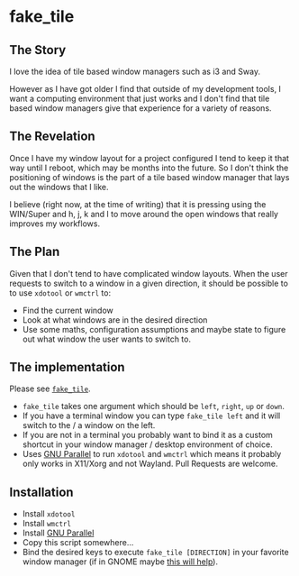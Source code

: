 # fake_tile

## The Story

I love the idea of tile based window managers such as i3 and Sway.

However as I have got older I find that outside of my development tools, I want a computing environment that just works and I don't find that tile based window managers give that experience for a variety of reasons.

## The Revelation

Once I have my window layout for a project configured I tend to keep it that way until I reboot, which may be months into the future. So I don't think the positioning of windows is the part of a tile based window manager that lays out the windows that I like.

I believe (right now, at the time of writing) that it is pressing using the WIN/Super and h, j, k and l to move around the open windows that really improves my workflows.

## The Plan

Given that I don't tend to have complicated window layouts. When the user requests to switch to a window in a given direction, it should be possible to to use `xdotool` or `wmctrl` to:

 * Find the current window
 * Look at what windows are in the desired direction
 * Use some maths, configuration assumptions and maybe state to figure out what window the user wants to switch to.

## The implementation

Please see [`fake_tile`](fake_tile).

 * `fake_tile` takes one argument which should be `left`, `right`, `up` or `down`.
 * If you have a terminal window you can type `fake_tile left` and it will switch to the / a window on the left.
 * If you are not in a terminal you probably want to bind it as a custom shortcut in your window manager / desktop environment of choice.
 * Uses [GNU Parallel](https://www.gnu.org/software/parallel/) to run `xdotool` and `wmctrl` which means it probably only works in X11/Xorg and not Wayland. Pull Requests are welcome.

## Installation

 * Install `xdotool`
 * Install `wmctrl`
 * Install [GNU Parallel](https://www.gnu.org/software/parallel/)
 * Copy this script somewhere...
 * Bind the desired keys to execute `fake_tile [DIRECTION]` in your favorite window manager (if in GNOME maybe [this will help](https://askubuntu.com/questions/26056/where-are-gnome-keyboard-shortcuts-stored/217310#217310)).

